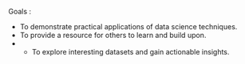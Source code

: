 Goals : 
- To demonstrate practical applications of data science techniques.
 - To provide a resource for others to learn and build upon.
 - - To explore interesting datasets and gain actionable insights.
